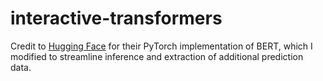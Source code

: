 # interactive-transformers
Credit to [Hugging Face](https://github.com/huggingface/pytorch-transformers) for their PyTorch implementation of
BERT, which I modified to streamline inference and extraction of additional prediction data. 

